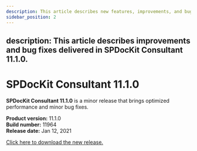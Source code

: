```yaml
---
description: This article describes new features, improvements, and bug fixes delivered in SPDocKit Consultant 11.1.0.
sidebar_position: 2
---
```

description: This article describes improvements and bug fixes delivered in SPDocKit Consultant 11.1.0.
---

# SPDocKit Consultant 11.1.0

**SPDocKit Consultant 11.1.0** is a minor release that brings optimized performance and minor bug fixes.

**Product version:** 11.1.0  
**Build number:** 11964  
**Release date:** Jan 12, 2021

[Click here to download the new release.](https://www.syskit.com/products/spdockit/download/)



